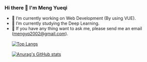 ### Hi there 👋 I'm Meng Yueqi

- 🔭 I’m currently working on Web Development (By using VUE).
- 🌱 I’m currently studying the Deep Learning. 
- 🔗 If you have any thing want to ask me, please send me an email (mengyq2002@gmail.com).<br> <br>
[![Top Langs](https://github-readme-stats.vercel.app/api/top-langs/?username=MengYueqi&layout=compact&hide=CMake,TeX)](https://github.com/anuraghazra/github-readme-stats)
<br> <br>
[![Anurag's GitHub stats](https://github-readme-stats.vercel.app/api?username=MengYueqi)](https://github.com/anuraghazra/github-readme-stats)

<!--
**MengYueqi/MengYueqi** is a ✨ _special_ ✨ repository because its `README.md` (this file) appears on your GitHub profile.

Here are some ideas to get you started:

- 🔭 I’m currently working on ...
- 🌱 I’m currently learning ...
- 👯 I’m looking to collaborate on ...
- 🤔 I’m looking for help with ...
- 💬 Ask me about ...
- 📫 How to reach me: ...
- 😄 Pronouns: ...
- ⚡ Fun fact: ...
-->
